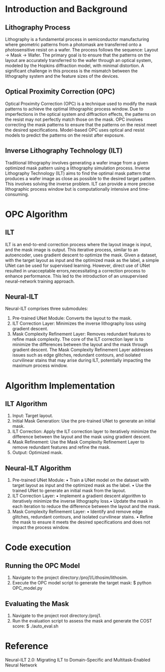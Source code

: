 # Introduction and Background
## Lithography Process
Lithography is a fundamental process in semiconductor manufacturing where geometric patterns from a photomask are transferred onto a photosensitive resist on a wafer. The process follows the
sequence: Layout → Mask → Wafer. The primary goal is to ensure that the patterns on the layout are accurately transferred to the wafer through an optical system, modeled by the Hopkins diffraction model, with minimal distortion. A significant challenge in this process is the mismatch
between the lithography system and the feature sizes of the devices.
## Optical Proximity Correction (OPC)
Optical Proximity Correction (OPC) is a technique used to modify the mask patterns to achieve the
optimal lithographic process window. Due to imperfections in the optical system and diffraction
effects, the patterns on the resist may not perfectly match those on the mask. OPC involves
correcting the mask patterns to ensure that the patterns on the resist meet the desired specifications.
Model-based OPC uses optical and resist models to predict the patterns on the resist after exposure.
## Inverse Lithography Technology (ILT)
Traditional lithography involves generating a wafer image from a given optimized mask pattern
using a lithography simulation process. Inverse Lithography Technology (ILT) aims to find the
optimal mask pattern that produces a wafer image as close as possible to the desired target pattern.
This involves solving the inverse problem. ILT can provide a more precise lithographic process
window but is computationally intensive and time-consuming.
# OPC Algorithm
## ILT
ILT is an end-to-end correction process where the layout image is input, and the mask image is
output. This iterative process, similar to an autoencoder, uses gradient descent to optimize the mask.
Given a dataset, with the target layout as input and the optimized mask as the label, a simple UNet
can be used for supervised learning. However, direct use of UNet resulted in unacceptable errors,necessitating a correction process to enhance performance. This led to the introduction of an
unsupervised neural-network training approach.
## Neural-ILT
Neural-ILT comprises three submodules:
1. Pre-trained UNet Module: Converts the layout to the mask.
2. ILT Correction Layer: Minimizes the inverse lithography loss using gradient descent.
3. Mask Complexity Refinement Layer: Removes redundant features to refine mask
complexity.
The core of the ILT correction layer is to minimize the differences between the layout and the mask
through gradient descent. The Mask Complexity Refinement Layer addresses issues such as edge
glitches, redundant contours, and isolated curvilinear stains that may arise during ILT, potentially
impacting the maximum process window.
# Algorithm Implementation
## ILT Algorithm
1. Input: Target layout.
2. Initial Mask Generation: Use the pre-trained UNet to generate an initial mask.
3. ILT Correction: Apply the ILT correction layer to iteratively minimize the difference
between the layout and the mask using gradient descent.
4. Mask Refinement: Use the Mask Complexity Refinement Layer to remove redundant
features and refine the mask.
5. Output: Optimized mask.
## Neural-ILT Algorithm
1. Pre-trained UNet Module:
• Train a UNet model on the dataset with target layout as input and the optimized mask
as the label.
• Use the trained UNet to generate an initial mask from the layout.
2. ILT Correction Layer:
• Implement a gradient descent algorithm to iteratively minimize the inverse
lithography loss.• Update the mask in each iteration to reduce the difference between the layout and the
mask.
3. Mask Complexity Refinement Layer:
• Identify and remove edge glitches, redundant contours, and isolated curvilinear
stains.
• Refine the mask to ensure it meets the desired specifications and does not impact the
process window.
# Code execution
## Running the OPC Model
1. Navigate to the project directory:/proj1/Lithosim/lithosim.
2. Execute the OPC model script to generate the target mask: 
$ python OPC_model.py
## Evaluating the Mask
1. Navigate to the project root directory:/proj1.
2. Run the evaluation script to assess the mask and generate the COST score:
$ ./auto_eval.sh

# Reference
Neural-ILT 2.0: Migrating ILT to Domain-Specific and Multitask-Enabled Neural Network
